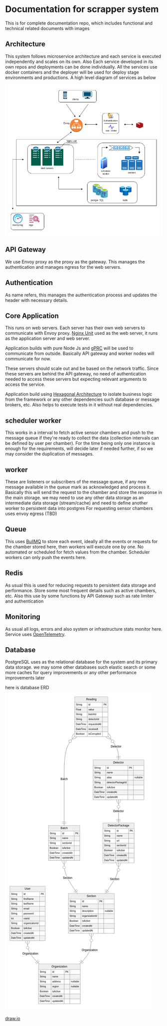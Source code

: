 # Documentation for scrapper system
This is for complete documentation repo, which includes functional and technical related documents with images
## Architecture

This system follows microservice architecture and each service is executed independently and scales on its own. Also Each service developed in its own repos and deployments can be done individually. All the services use docker containers and the deployer will be used for deploy stage environments and productions.
A high level diagram of services as below

![high level diagram of services](.//diagrams/arhitecture.png "high level diagram of services")

## API Gateway
We use Envoy proxy as the proxy as the gateway. This manages the authentication and manages ngress for the web servers. 

## Authentication

As name refers, this manages the authentication process and updates the header with necessary details.
## Core Application

This runs on web servers. Each server has their own web servers to communicate with Envoy proxy. [Nginx Unit](https://unit.nginx.org/) used as the web server, it runs as the application server and web server.

Application builds with pure Node Js and [gPRC](https://grpc.io/docs/languages/node/) will be used to communicate from outside. Basically API gateway and worker nodes will communicate for now.

These servers should scale out and be based on the network traffic. Since these servers are behind the API gateway, no need of authentication needed to access these servers but expecting relevant arguments to access the service.

Application build using [Hexagonal Architecture](https://en.wikipedia.org/wiki/Hexagonal_architecture_(software)) to isolate business logic from the framework or any other dependencies such database or message brokers, etc. Also helps to execute tests in it without real dependencies.

## scheduler worker

This works in a interval to fetch active sensor chambers and push to the message queue if they're ready to collect the data (collection intervals can be defined by user per chamber). For the time being only one instance is enough for the requirements, will decide later if needed further, if so we may consider the duplication of messages.

## worker

These are listeners or subscribers of the message queue, if any new message available in the queue mark as acknowledged and process it. Basically this will send the request to the chamber and store the response in the main storage. we may need to use any other data storage as an intermediate data storage (stream/cache) and need to define another worker to persistent data into postgres
For requesting sensor chambers uses envoy egress (TBD)

## Queue

This uses [BullMQ](https://docs.bullmq.io/) to store each event, ideally all the events or requests for the chamber stored here, then workers will execute one by one. No automated or scheduled for fetch values from the chamber. Scheduler workers can only push the events here.
## Redis

As usual this is used for reducing requests to persistent data storage and performance. Store some most frequent details such as active chambers, etc.
Also this use by some functions by API Gateway such as rate limiter and authentication

## Monitoring

As usual all logs, errors and also system or infrastructure stats monitor here. Service uses [OpenTelemetry](https://opentelemetry.io/).
## Database

PostgreSQL uses as the relational database for the system and its primary data storage. we may some other databases such elastic search or some more caches for query improvements or any other performance improvements later

here is database ERD![ERD for the database](.//diagrams/schema.png "ERD for the database")


[draw.io](https://app.diagrams.net/#Hshaam-codes%2Fscrapper-docs%2Fmain%2Fscrapper.drawio)
